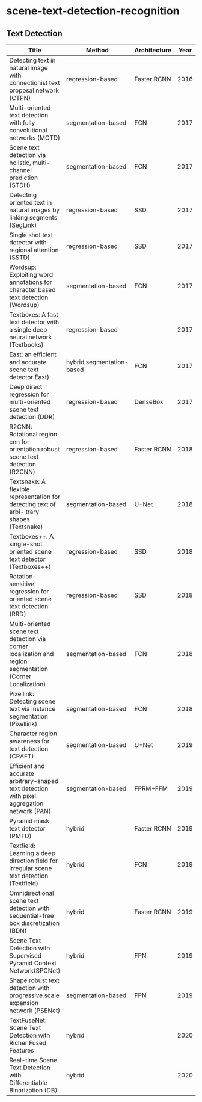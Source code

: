 # scene-text-detection-recognition

## Text Detection
| Title                                                                                                     | Method                    | Architecture | Year | Conference | Paper                                                                  | Code                                                      |
|-----------------------------------------------------------------------------------------------------------|---------------------------|--------------|------|------------|------------------------------------------------------------------------|-----------------------------------------------------------|
| Detecting text in natural image with connectionist text proposal network (CTPN)                           | regression-based          | Faster RCNN  | 2016 | ECCV       | https://arxiv.org/pdf/1609.03605.pdf                                   | https://github.com/tianzhi0549/CTPN                       |
| Multi-oriented text detection with fully convolutional networks (MOTD)                                    | segmentation-based        | FCN          | 2017 | CVPR       | https://arxiv.org/pdf/1604.04018.pdf                                   |                                                           |
| Scene text detection via holistic, multi-channel prediction (STDH)                                        | segmentation-based        | FCN          | 2017 | arXiv      | https://arxiv.org/pdf/1606.09002.pdf                                   |                                                           |
| Detecting oriented text in natural images by linking segments (SegLink)                                   | regression-based          | SSD          | 2017 | CVPR       | https://arxiv.org/abs/1703.06520                                       | https://github.com/dengdan/seglink                        |
| Single shot text detector with regional attention (SSTD)                                                  | regression-based          | SSD          | 2017 | ICCV       | https://arxiv.org/abs/1709.00138                                       | https://github.com/BestSonny/SSTD                         |
| Wordsup: Exploiting word annotations for character based text detection (Wordsup)                         | segmentation-based        | FCN          | 2017 | ICCV       | https://arxiv.org/abs/1708.06720                                       |                                                           |
| Textboxes: A fast text detector with a single deep neural network (Textbooks)                             | regression-based          |              | 2017 | AAAI       | https://arxiv.org/abs/1611.06779                                       | https://github.com/MhLiao/TextBoxes                       |
| East: an efficient and accurate scene text detector East)                                                 | hybrid,segmentation-based | FCN          | 2017 | CVPR       | https://arxiv.org/abs/1704.03155                                       | https://github.com/argman/EAST                            |
| Deep direct regression for multi-oriented scene text detection (DDR)                                      | regression-based          | DenseBox     | 2017 | ICCV       | https://arxiv.org/abs/1703.08289                                       |                                                           |
| R2CNN: Rotational region cnn for orientation robust scene text detection (R2CNN)                          | regression-based          | Faster RCNN  | 2018 | arXiv      | https://arxiv.org/abs/1706.09579                                       |                                                           |
| Textsnake: A flexible representation for detecting text of arbi- trary shapes (Textsnake)                 | segmentation-based        | U-Net        | 2018 | ECCV       | https://arxiv.org/abs/1807.01544                                       |                                                           |
| Textboxes++: A single-shot oriented scene text detector (Textboxes++)                                     | regression-based          | SSD          | 2018 | TIP        | https://arxiv.org/abs/1801.02765                                       | https://github.com/MhLiao/TextBoxes_plusplus              |
| Rotation-sensitive regression for oriented scene text detection (RRD)                                     | regression-based          | SSD          | 2018 | CVPR       | https://arxiv.org/abs/1803.05265                                       |                                                           |
| Multi-oriented scene text detection via corner localization and region segmentation (Corner Localization) | segmentation-based        | FCN          | 2018 | CVPR       | https://arxiv.org/abs/1802.08948                                       | https://github.com/lvpengyuan/corner                      |
| Pixellink: Detecting scene text via instance segmentation (Pixellink)                                     | segmentation-based        | FCN          | 2018 | AAAI       | https://arxiv.org/abs/1801.01315                                       | https://github.com/ZJULearning/pixel_link                 |
| Character region awareness for text detection (CRAFT)                                                     | segmentation-based        | U-Net        | 2019 | CVPR       | https://arxiv.org/abs/1904.01941                                       |                                                           |
| Efficient and accurate arbitrary-shaped text detection with pixel aggregation network (PAN)               | segmentation-based        | FPRM+FFM     | 2019 | ICCV       | https://arxiv.org/abs/1903.08836                                       |                                                           |
| Pyramid mask text detector (PMTD)                                                                         | hybrid                    | Faster RCNN  | 2019 | arXiv      | https://arxiv.org/abs/1903.11800                                       | https://github.com/STVIR/PMTD                             |
| Textfield: Learning a deep direction field for irregular scene text detection (Textfield)                 | hybrid                    | FCN          | 2019 | arXiv      | https://arxiv.org/abs/1812.01393                                       |                                                           |
| Omnidirectional scene text detection with sequential-free box discretization (BDN)                        | hybrid                    | Faster RCNN  | 2019 | IJCAI      | https://arxiv.org/abs/1906.02371                                       | https://github.com/Yuliang-Liu/Box_Discretization_Network |
| Scene Text Detection with Supervised Pyramid Context Network(SPCNet)                                      | hybrid                    | FPN          | 2019 | AAAI       | https://arxiv.org/abs/1811.08605                                       |                                                           |
| Shape robust text detection with progressive scale expansion network (PSENet)                             | segmentation-based        | FPN          | 2019 | CVPR       | https://arxiv.org/abs/1903.12473                                       | https://github.com/whai362/PSENet                         |
| TextFuseNet: Scene Text Detection with Richer Fused Features                                              | hybrid                    |              | 2020 | ECCV       | https://www.ecva.net/papers/eccv_2020/papers_ECCV/papers/123740103.pdf | https://github.com/ying09/TextFuseNet                     |
| Real-time Scene Text Detection with Differentiable Binarization (DB)                                      | hybrid                    |              | 2020 | AAAI       | https://arxiv.org/abs/1903.08836                                       | https://github.com/MhLiao/DB                              |
